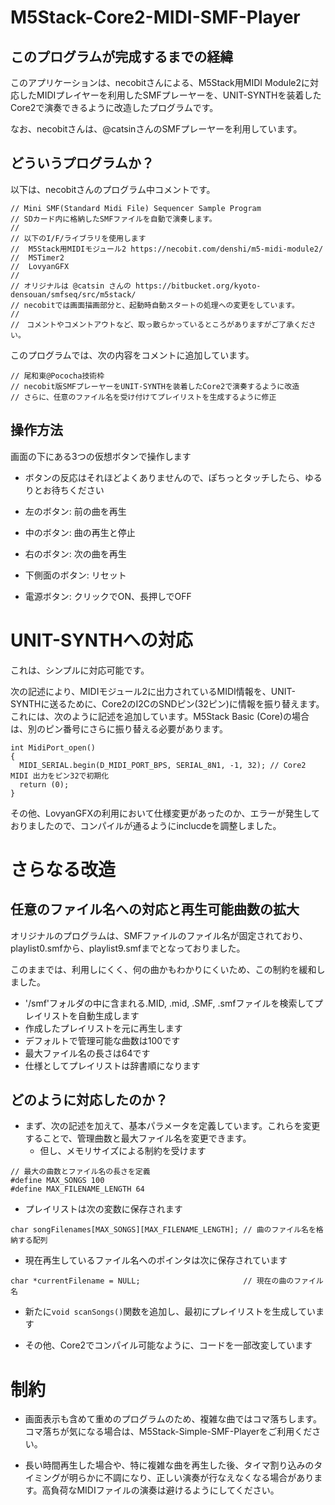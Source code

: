 # M5Stack-Core2-MIDI-SMF-Player

## このプログラムが完成するまでの経緯

このアプリケーションは、necobitさんによる、M5Stack用MIDI Module2に対応したMIDIプレイヤーを利用したSMFプレーヤーを、UNIT-SYNTHを装着したCore2で演奏できるように改造したプログラムです。

なお、necobitさんは、@catsinさんのSMFプレーヤーを利用しています。

## どういうプログラムか？

以下は、necobitさんのプログラム中コメントです。

```
// Mini SMF(Standard Midi File) Sequencer Sample Program
// SDカード内に格納したSMFファイルを自動で演奏します。
//
// 以下のI/F/ライブラリを使用します
//  M5Stack用MIDIモジュール2 https://necobit.com/denshi/m5-midi-module2/
//  MSTimer2
//  LovyanGFX
//
// オリジナルは @catsin さんの https://bitbucket.org/kyoto-densouan/smfseq/src/m5stack/
// necobitでは画面描画部分と、起動時自動スタートの処理への変更をしています。
//
//　コメントやコメントアウトなど、取っ散らかっているところがありますがご了承ください。
```

このプログラムでは、次の内容をコメントに追加しています。

```
// 尾和東@Pococha技術枠
// necobit版SMFプレーヤーをUNIT-SYNTHを装着したCore2で演奏するように改造
// さらに、任意のファイル名を受け付けてプレイリストを生成するように修正
```

## 操作方法

画面の下にある3つの仮想ボタンで操作します
- ボタンの反応はそれほどよくありませんので、ぽちっとタッチしたら、ゆるりとお待ちください

- 左のボタン: 前の曲を再生
- 中のボタン: 曲の再生と停止
- 右のボタン: 次の曲を再生
- 下側面のボタン: リセット
- 電源ボタン: クリックでON、長押しでOFF


# UNIT-SYNTHへの対応

これは、シンプルに対応可能です。

次の記述により、MIDIモジュール2に出力されているMIDI情報を、UNIT-SYNTHに送るために、Core2のI2CのSNDピン(32ピン)に情報を振り替えます。これには、次のように記述を追加しています。M5Stack Basic (Core)の場合は、別のピン番号にさらに振り替える必要があります。
```
int MidiPort_open()
{
  MIDI_SERIAL.begin(D_MIDI_PORT_BPS, SERIAL_8N1, -1, 32); // Core2 MIDI 出力をピン32で初期化
  return (0);
}
```

その他、LovyanGFXの利用において仕様変更があったのか、エラーが発生しておりましたので、コンパイルが通るようにinclucdeを調整しました。

# さらなる改造

## 任意のファイル名への対応と再生可能曲数の拡大

オリジナルのプログラムは、SMFファイルのファイル名が固定されており、playlist0.smfから、playlist9.smfまでとなっておりました。

このままでは、利用しにくく、何の曲かもわかりにくいため、この制約を緩和しました。

- '/smf'フォルダの中に含まれる.MID, .mid, .SMF, .smfファイルを検索してプレイリストを自動生成します
- 作成したプレイリストを元に再生します
- デフォルトで管理可能な曲数は100です
- 最大ファイル名の長さは64です
- 仕様としてプレイリストは辞書順になります

## どのように対応したのか？

- まず、次の記述を加えて、基本パラメータを定義しています。これらを変更することで、管理曲数と最大ファイル名を変更できます。
  - 但し、メモリサイズによる制約を受けます

```
// 最大の曲数とファイル名の長さを定義
#define MAX_SONGS 100
#define MAX_FILENAME_LENGTH 64
```
- プレイリストは次の変数に保存されます

```
char songFilenames[MAX_SONGS][MAX_FILENAME_LENGTH]; // 曲のファイル名を格納する配列
```

- 現在再生しているファイル名へのポインタは次に保存されています
```
char *currentFilename = NULL;                       // 現在の曲のファイル名
```

- 新たに```void scanSongs()```関数を追加し、最初にプレイリストを生成しています

- その他、Core2でコンパイル可能なように、コードを一部改変しています

# 制約

- 画面表示も含めて重めのプログラムのため、複雑な曲ではコマ落ちします。コマ落ちが気になる場合は、M5Stack-Simple-SMF-Playerをご利用ください。

- 長い時間再生した場合や、特に複雑な曲を再生した後、タイマ割り込みのタイミングが明らかに不調になり、正しい演奏が行なえなくなる場合があります。高負荷なMIDIファイルの演奏は避けるようにしてください。
